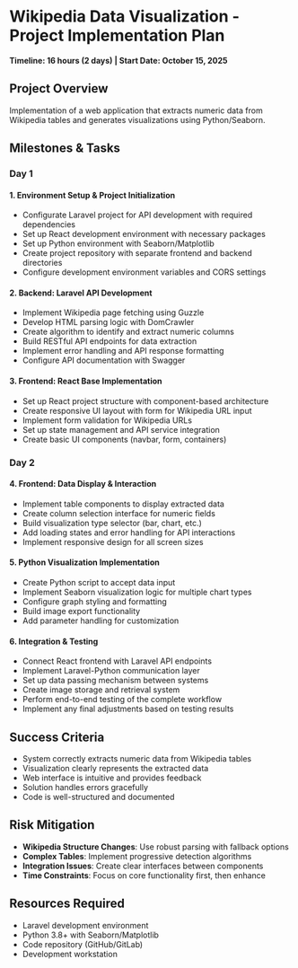 
# Wikipedia Data Visualization - Project Implementation Plan
**Timeline: 16 hours (2 days) | Start Date: October 15, 2025**

## Project Overview
Implementation of a web application that extracts numeric data from Wikipedia tables and generates visualizations using Python/Seaborn.

## Milestones & Tasks

### Day 1 

#### 1. Environment Setup & Project Initialization
- Configurate Laravel project for API development with required dependencies
- Set up React development environment with necessary packages
- Set up Python environment with Seaborn/Matplotlib
- Create project repository with separate frontend and backend directories
- Configure development environment variables and CORS settings

#### 2. Backend: Laravel API Development
- Implement Wikipedia page fetching using Guzzle
- Develop HTML parsing logic with DomCrawler
- Create algorithm to identify and extract numeric columns 
- Build RESTful API endpoints for data extraction
- Implement error handling and API response formatting
- Configure API documentation with Swagger

#### 3. Frontend: React Base Implementation
- Set up React project structure with component-based architecture 
- Create responsive UI layout with form for Wikipedia URL input
- Implement form validation for Wikipedia URLs
- Set up state management and API service integration
- Create basic UI components (navbar, form, containers)

### Day 2 

#### 4. Frontend: Data Display & Interaction
- Implement table components to display extracted data
- Create column selection interface for numeric fields
- Build visualization type selector (bar, chart, etc.)
- Add loading states and error handling for API interactions
- Implement responsive design for all screen sizes

#### 5. Python Visualization Implementation
- Create Python script to accept data input
- Implement Seaborn visualization logic for multiple chart types
- Configure graph styling and formatting
- Build image export functionality
- Add parameter handling for customization

#### 6. Integration & Testing
- Connect React frontend with Laravel API endpoints
- Implement Laravel-Python communication layer
- Set up data passing mechanism between systems
- Create image storage and retrieval system
- Perform end-to-end testing of the complete workflow
- Implement any final adjustments based on testing results

## Success Criteria
- System correctly extracts numeric data from Wikipedia tables
- Visualization clearly represents the extracted data
- Web interface is intuitive and provides feedback
- Solution handles errors gracefully
- Code is well-structured and documented

## Risk Mitigation
- **Wikipedia Structure Changes**: Use robust parsing with fallback options
- **Complex Tables**: Implement progressive detection algorithms
- **Integration Issues**: Create clear interfaces between components
- **Time Constraints**: Focus on core functionality first, then enhance

## Resources Required
- Laravel development environment
- Python 3.8+ with Seaborn/Matplotlib
- Code repository (GitHub/GitLab)
- Development workstation
